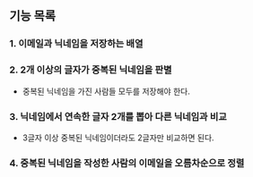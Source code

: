 ## 기능 목록
### 1. 이메일과 닉네임을 저장하는 배열

### 2. 2개 이상의 글자가 중복된 닉네임을 판별
+ 중복된 닉네임을 가진 사람들 모두를 저장해야 한다.

### 3. 닉네임에서 연속한 글자 2개를 뽑아 다른 닉네임과 비교
+ 3글자 이상 중복된 닉네임이더라도 2글자만 비교하면 된다.

### 4. 중복된 닉네임을 작성한 사람의 이메일을 오름차순으로 정렬
